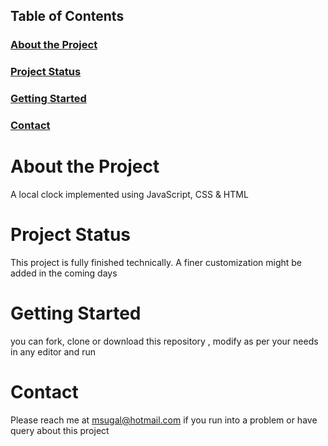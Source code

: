## Table of Contents
### [About the Project](#about)
### [Project Status](#status)
 ### [Getting Started](#gettingStarted)
 ### [Contact](#contactMe)

# About the Project
A local clock implemented using  JavaScript, CSS & HTML

# Project Status
This project is fully finished technically. A finer customization might be added in the coming days

# Getting Started
you can fork, clone or download this repository , modify as per your needs in any editor and run

# Contact
Please reach me at msugal@hotmail.com if you run into a problem or have query about this project

